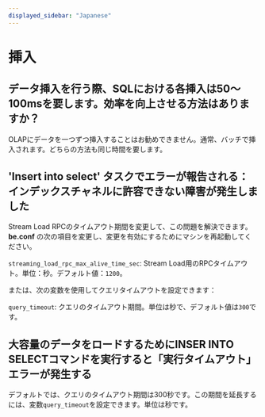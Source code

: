 ```yaml
---
displayed_sidebar: "Japanese"
---
```


# 挿入

## データ挿入を行う際、SQLにおける各挿入は50〜100msを要します。効率を向上させる方法はありますか？

OLAPにデータを一つずつ挿入することはお勧めできません。通常、バッチで挿入されます。どちらの方法も同じ時間を要します。

## 'Insert into select' タスクでエラーが報告される：インデックスチャネルに許容できない障害が発生しました

Stream Load RPCのタイムアウト期間を変更して、この問題を解決できます。**be.conf** の次の項目を変更し、変更を有効にするためにマシンを再起動してください。

`streaming_load_rpc_max_alive_time_sec`: Stream Load用のRPCタイムアウト。単位：秒。デフォルト値：`1200`。

または、次の変数を使用してクエリタイムアウトを設定できます：

`query_timeout`: クエリのタイムアウト期間。単位は秒で、デフォルト値は`300`です。

## 大容量のデータをロードするためにINSER INTO SELECTコマンドを実行すると「実行タイムアウト」エラーが発生する

デフォルトでは、クエリのタイムアウト期間は300秒です。この期間を延長するには、変数`query_timeout`を設定できます。単位は秒です。